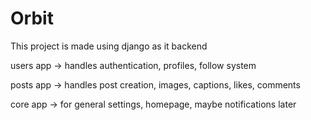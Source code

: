 # Orbit

This project is made using django as it backend

users app → handles authentication, profiles, follow system

posts app → handles post creation, images, captions, likes, comments

core app → for general settings, homepage, maybe notifications later